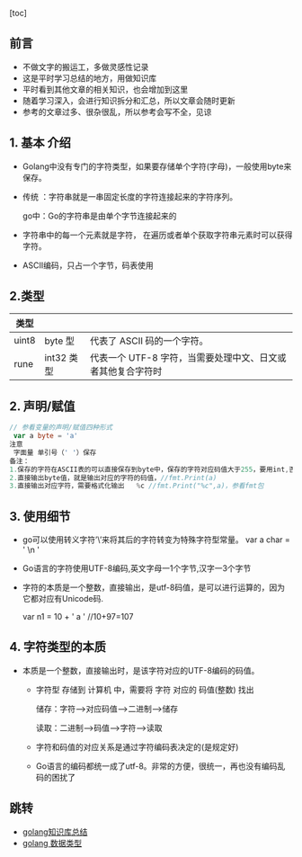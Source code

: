 [toc]

## 前言

* 不做文字的搬运工，多做灵感性记录
* 这是平时学习总结的地方，用做知识库
* 平时看到其他文章的相关知识，也会增加到这里
* 随着学习深入，会进行知识拆分和汇总，所以文章会随时更新
* 参考的文章过多、很杂很乱，所以参考会写不全，见谅



##   1. 基本 介绍

* Golang中没有专门的字符类型，如果要存储单个字符(字母)，一般使用byte来保存。   

* 传统 ：字符串就是一串固定长度的字符连接起来的字符序列。

    go中：Go的字符串是由单个字节连接起来的

* 字符串中的每一个元素就是字符， 在遍历或者单个获取字符串元素时可以获得字符。

* ASCII编码，只占一个字节，码表使用

## 2.类型

| 类型  |            |                                                             |
| ----- | ---------- | ----------------------------------------------------------- |
| uint8 | byte 型    | 代表了 ASCII 码的一个字符。                                 |
| rune  | int32 类型 | 代表一个 UTF-8 字符，当需要处理中文、日文或者其他复合字符时 |



 ## 2. 声明/赋值

   ```go
// 参看变量的声明/赋值四种形式
	var a byte = 'a'  
注意
	字面量 单引号（' '）保存
备注：
1.保存的字符在ASCII表的可以直接保存到byte中，保存的字符对应码值大于255，要用int,否则会溢出
2.直接输出byte值，就是输出对应的字符的码值，//fmt.Print(a)
3.直接输出对应字符，需要格式化输出   %c //fmt.Print("%c",a)，参看fmt包
   ```

## 3. 使用细节

   * go可以使用转义字符’\’来将其后的字符转变为特殊字符型常量。 var a char = ' \n '

   * Go语言的字符使用UTF-8编码,英文字母一1个字节,汉字一3个字节

   * 字符的本质是一个整数，直接输出，是utf-8码值，是可以进行运算的，因为它都对应有Unicode码.

     var n1 = 10 + ' a '    //10+97=107

## 4. 字符类型的本质

* 本质是一个整数，直接输出时，是该字符对应的UTF-8编码的码值。

    * 字符型   存储到   计算机  中，需要将   字符   对应的   码值(整数)   找出

        储存：字符——>对应码值——>二进制——>储存

        读取：二进制——>码值——>字符——>读取

    * 字符和码值的对应关系是通过字符编码表决定的(是规定好)

    * Go语言的编码都统一成了utf-8。非常的方便，很统一，再也没有编码乱码的困扰了

## 跳转

*   [golang知识库总结](https://www.cnblogs.com/shulei/p/13426361.html)
*   [golang 数据类型](https://www.cnblogs.com/shulei/p/13425813.html)
